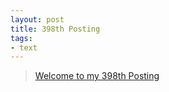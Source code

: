 ```yaml
---
layout: post
title: 398th Posting
tags: 
- text
---
```


> [Welcome to my 398th Posting](https://janghan-kor.tistory.com/1541)
